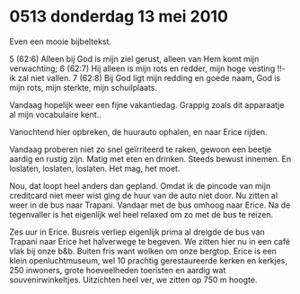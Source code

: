 # 0513 donderdag 13 mei 2010
Even een mooie bijbeltekst.

5 (62:6) Alleen bij God is mijn ziel gerust, alleen van Hem komt mijn verwachting;  6 (62:7) Hij alleen is mijn rots en redder, mijn hoge vesting !!- ik zal niet vallen.  7 (62:8) Bij God ligt mijn redding en goede naam, God is mijn rots, mijn sterkte, mijn schuilplaats.  

Vandaag hopelijk weer een fijne vakantiedag. Grappig zoals dit apparaatje al mijn vocabulaire kent..

Vanochtend hier opbreken, de huurauto ophalen, en naar Erice rijden.

Vandaag proberen niet zo snel geïrriteerd te raken, gewoon een beetje aardig en rustig zijn. Matig met eten en drinken. Steeds bewust innemen. En loslaten, loslaten, loslaten. Het mag, het moet. 

Nou, dat loopt heel anders dan gepland. Omdat ik de pincode van mijn creditcard niet meer wist ging de huur van de auto niet door. Nu zitten al weer in de bus naar Trapani. Vandaar met de bus omhoog naar Erice. Na de tegenvaller is het eigenlijk wel heel relaxed om zo met de bus te reizen. 

Zes uur in Erice. Busreis verliep eigenlijk prima al  dreigde de bus van Trapani naar Erice het halverwege te begeven. We zitten hier nu in een café vlak bij onze b&b. Buiten fris want wolken om onze bergtop. Erice is een klein openluchtmuseum, wel 10 prachtig gerestaureerde kerken en kerkjes, 250 inwoners, grote hoeveelheden toeristen en aardig wat souvenirwinkeltjes. Uitzichten heel ver, we zitten op 750 m hoogte.

